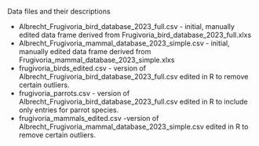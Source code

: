 Data files and their descriptions

- Albrecht_Frugivoria_bird_database_2023_full.csv - initial, manually edited data frame derived from Frugivoria_bird_database_2023_full.xlxs
- Albrecht_Frugivoria_mammal_database_2023_simple.csv - initial, manually edited data frame derived from Frugivoria_mammal_database_2023_simple.xlxs
- frugivoria_birds_edited.csv - version of Albrecht_Frugivoria_bird_database_2023_full.csv edited in R to remove certain outliers. 
- frugivoria_parrots.csv - version of Albrecht_Frugivoria_bird_database_2023_full.csv edited in R to include only entries for parrot species. 
- frugivoria_mammals_edited.csv -version of Albrecht_Frugivoria_mammal_database_2023_simple.csv edited in R to remove certain outliers. 


